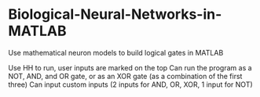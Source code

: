 # Biological-Neural-Networks-in-MATLAB
Use mathematical neuron models to build logical gates in MATLAB

Use HH to run, user inputs are marked on the top
Can run the program as a NOT, AND, and OR gate, or as an XOR gate (as a combination of the first three)
Can input custom inputs (2 inputs for AND, OR, XOR, 1 input for NOT)
